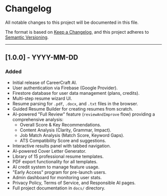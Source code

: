 # Changelog

All notable changes to this project will be documented in this file.

The format is based on [Keep a Changelog](https://keepachangelog.com/en/1.0.0/),
and this project adheres to [Semantic Versioning](https://semver.org/spec/v2.0.0.html).

---

## [1.0.0] - YYYY-MM-DD

### Added
- Initial release of CareerCraft AI.
- User authentication via Firebase (Google Provider).
- Firestore database for user data management (plans, credits).
- Multi-step resume wizard UI.
- Resume parsing for `.pdf`, `.docx`, and `.txt` files in the browser.
- Guided Resume Builder for creating resumes from scratch.
- AI-powered "Full Review" feature (`reviewAndImprove` flow) providing a comprehensive analysis:
  - Overall Score & Key Recommendations.
  - Content Analysis (Clarity, Grammar, Impact).
  - Job Match Analysis (Match Score, Keyword Gaps).
  - ATS Compatibility Score and suggestions.
- Interactive results panel with tabbed navigation.
- AI-powered Cover Letter Generator.
- Library of 15 professional resume templates.
- PDF export functionality for all templates.
- AI credit system to manage feature usage.
- "Early Access" program for pre-launch users.
- Admin dashboard for monitoring user stats.
- Privacy Policy, Terms of Service, and Responsible AI pages.
- Full project documentation in `docs/` directory.
